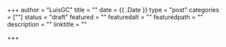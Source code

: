 +++
author = "LuisGC"
title = ""
date = {{ .Date }}
type = "post"
categories = [""]
status = "draft"
featured = ""
featuredalt = ""
featuredpath = ""
description = ""
linktitle = ""

+++
